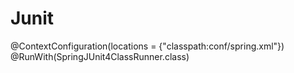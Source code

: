 # Junit
@ContextConfiguration(locations = {"classpath:conf/spring.xml"})
@RunWith(SpringJUnit4ClassRunner.class)
